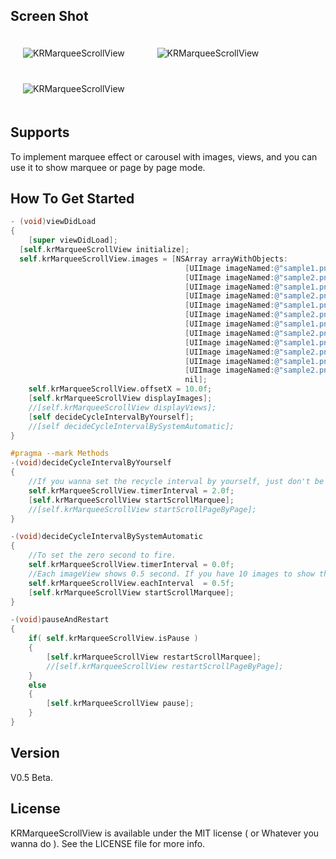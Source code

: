 ## Screen Shot

<img src="https://dl.dropbox.com/u/83663874/GitHubs/KRMarqueeScrollView-1.png" alt="KRMarqueeScrollView" title="KRMarqueeScrollView" style="margin: 20px;" class="center" /> &nbsp;
<img src="https://dl.dropbox.com/u/83663874/GitHubs/KRMarqueeScrollView-2.png" alt="KRMarqueeScrollView" title="KRMarqueeScrollView" style="margin: 20px;" class="center" /> &nbsp;
<img src="https://dl.dropbox.com/u/83663874/GitHubs/KRMarqueeScrollView-3.png" alt="KRMarqueeScrollView" title="KRMarqueeScrollView" style="margin: 20px;" class="center" /> &nbsp;

## Supports

To implement marquee effect or carousel with images, views, and you can use it to show marquee or page by page mode.


## How To Get Started

``` objective-c
- (void)viewDidLoad
{
    [super viewDidLoad];
  [self.krMarqueeScrollView initialize];
  self.krMarqueeScrollView.images = [NSArray arrayWithObjects:
                                       [UIImage imageNamed:@"sample1.png"],
                                       [UIImage imageNamed:@"sample2.png"],
                                       [UIImage imageNamed:@"sample1.png"],
                                       [UIImage imageNamed:@"sample2.png"],
                                       [UIImage imageNamed:@"sample1.png"],
                                       [UIImage imageNamed:@"sample2.png"],
                                       [UIImage imageNamed:@"sample1.png"],
                                       [UIImage imageNamed:@"sample2.png"],
                                       [UIImage imageNamed:@"sample1.png"],
                                       [UIImage imageNamed:@"sample2.png"],
                                       [UIImage imageNamed:@"sample1.png"],
                                       [UIImage imageNamed:@"sample2.png"],
                                       nil];
    self.krMarqueeScrollView.offsetX = 10.0f;
    [self.krMarqueeScrollView displayImages];
    //[self.krMarqueeScrollView displayViews];
    [self decideCycleIntervalByYourself];
    //[self decideCycleIntervalBySystemAutomatic];
}

#pragma --mark Methods
-(void)decideCycleIntervalByYourself
{
    //If you wanna set the recycle interval by yourself, just don't be zero second that will be fired.
    self.krMarqueeScrollView.timerInterval = 2.0f;
    [self.krMarqueeScrollView startScrollMarquee];
    //[self.krMarqueeScrollView startScrollPageByPage];
}

-(void)decideCycleIntervalBySystemAutomatic
{
    //To set the zero second to fire.
    self.krMarqueeScrollView.timerInterval = 0.0f;
    //Each imageView shows 0.5 second. If you have 10 images to show that it will be duration at 10 * 0.5 = 5 seconds.
    self.krMarqueeScrollView.eachInterval  = 0.5f;
    [self.krMarqueeScrollView startScrollMarquee];
}

-(void)pauseAndRestart
{
    if( self.krMarqueeScrollView.isPause )
    {
        [self.krMarqueeScrollView restartScrollMarquee];
        //[self.krMarqueeScrollView restartScrollPageByPage];
    }
    else
    {
        [self.krMarqueeScrollView pause];
    }
}
```

## Version

V0.5 Beta.

## License

KRMarqueeScrollView is available under the MIT license ( or Whatever you wanna do ). See the LICENSE file for more info.
